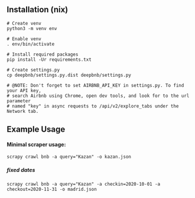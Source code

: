## Installation (nix)

    # Create venv
    python3 -m venv env
    
    # Enable venv
    . env/bin/activate
    
    # Install required packages
    pip install -Ur requirements.txt
    
    # Create settings.py
    cp deepbnb/settings.py.dist deepbnb/settings.py
    
    # @NOTE: Don't forget to set AIRBNB_API_KEY in settings.py. To find your API key, 
    # search Airbnb using Chrome, open dev tools, and look for to the url parameter  
    # named "key" in async requests to /api/v2/explore_tabs under the Network tab.

## Example Usage

#### Minimal scraper usage:

    scrapy crawl bnb -a query="Kazan" -o kazan.json
    

#####  fixed dates
```
scrapy crawl bnb -a query="Kazan" -a checkin=2020-10-01 -a checkout=2020-11-31 -o madrid.json
```

